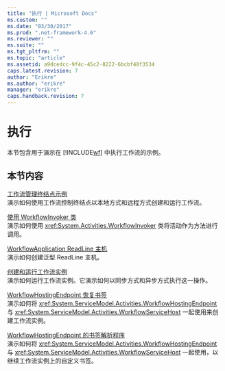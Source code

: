 ```yaml
---
title: "执行 | Microsoft Docs"
ms.custom: ""
ms.date: "03/30/2017"
ms.prod: ".net-framework-4.6"
ms.reviewer: ""
ms.suite: ""
ms.tgt_pltfrm: ""
ms.topic: "article"
ms.assetid: a9dcedcc-9f4c-45c2-8222-6bcbf48f3534
caps.latest.revision: 7
author: "Erikre"
ms.author: "erikre"
manager: "erikre"
caps.handback.revision: 7
---
```

# 执行
本节包含用于演示在 [!INCLUDE[wf](../../../../includes/wf-md.md)] 中执行工作流的示例。  
  
## 本节内容  
 [工作流管理终结点示例](../../../../docs/framework/windows-workflow-foundation/samples/workflow-management-endpoint-sample.md)  
 演示如何使用工作流控制终结点以本地方式和远程方式创建和运行工作流。  
  
 [使用 WorkflowInvoker 类](../../../../docs/framework/windows-workflow-foundation/samples/using-the-workflowinvoker-class.md)  
 演示如何使用 <xref:System.Activities.WorkflowInvoker> 类将活动作为方法进行调用。  
  
 [WorkflowApplication ReadLine 主机](../../../../docs/framework/windows-workflow-foundation/samples/workflowapplication-readline-host.md)  
 演示如何创建泛型 ReadLine 主机。  
  
 [创建和运行工作流实例](../../../../docs/framework/windows-workflow-foundation/samples/creating-and-running-a-workflow-instance.md)  
 演示如何运行工作流实例。它演示如何以同步方式和异步方式执行这一操作。  
  
 [WorkflowHostingEndpoint 恢复书签](../../../../docs/framework/windows-workflow-foundation/samples/workflowhostingendpoint-resume-bookmark.md)  
 演示如何将 <xref:System.ServiceModel.Activities.WorkflowHostingEndpoint> 与 <xref:System.ServiceModel.Activities.WorkflowServiceHost> 一起使用来创建工作流实例。  
  
 [WorkflowHostingEndpoint 的书签解析程序](../../../../docs/framework/windows-workflow-foundation/samples/bookmark-resolver-for-workflowhostingendpoint.md)  
 演示如何将 <xref:System.ServiceModel.Activities.WorkflowHostingEndpoint> 与 <xref:System.ServiceModel.Activities.WorkflowServiceHost> 一起使用，以继续工作流实例上的自定义书签。